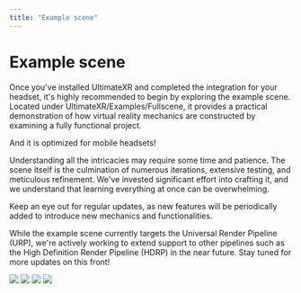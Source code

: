 ```yaml
---
title: "Example scene"
---
```


# Example scene

Once you've installed UltimateXR and completed the integration for your headset, it's highly recommended to begin by exploring the example scene. Located under UltimateXR/Examples/Fullscene, it provides a practical demonstration of how virtual reality mechanics are constructed by examining a fully functional project.

And it is optimized for mobile headsets!

Understanding all the intricacies may require some time and patience. The scene itself is the culmination of numerous iterations, extensive testing, and meticulous refinement. We've invested significant effort into crafting it, and we understand that learning everything at once can be overwhelming.

Keep an eye out for regular updates, as new features will be periodically added to introduce new mechanics and functionalities.

While the example scene currently targets the Universal Render Pipeline (URP), we're actively working to extend support to other pipelines such as the High Definition Render Pipeline (HDRP) in the near future. Stay tuned for more updates on this front!

![](/docs/guides/media/getting-started/01Avatar.png)
![](/docs/guides/media/getting-started/02Lab.png)
![](/docs/guides/media/getting-started/03ShootingRange.png)
![](/docs/guides/media/getting-started/04Console.png)